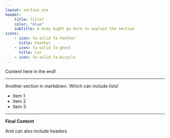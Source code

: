 ```yaml
---
layout: section_one
header:
    title: Title?
    color: "blue"
    subtitle: A body might go here to explain the section
icons:
    - icon: fa-solid fa-feather
      title: Feather
    - icon: fa-solid fa-ghost
      title: Car
    - icon: fa-solid fa-bicycle
---
```


Content here in the end!

-----

Another section in markdown. Which can include lists!

 + Item 1
 + Item 2
 + Item 3

-----

**Final Content**

And can also include headers

